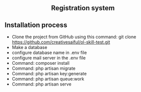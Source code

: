 



<h2 align="center"> Registration system  </h2>

</p>

## Installation process


- Clone the project from GitHub using this command:  git clone https://github.com/creativesaiful/ol-skill-test.git
- Make a database
- configure database name in .env file
- configure mail server in the .env file
- Command: composer install
- Command: php artisan migrate
- Command: php artisan key:generate
- Command: php artisan queue:work
- Command: php artisan serve


